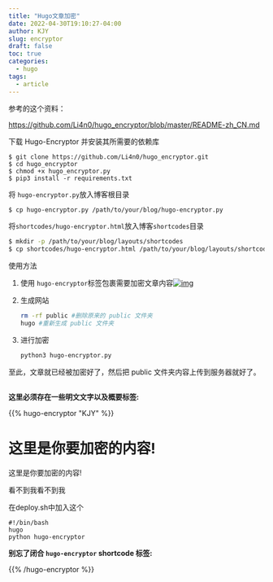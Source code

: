 ```yaml
---
title: "Hugo文章加密"
date: 2022-04-30T19:10:27-04:00
author: KJY
slug: encryptor
draft: false
toc: true
categories:  
  - hugo
tags:        
  - article
---
```


参考的这个资料：

https://github.com/Li4n0/hugo_encryptor/blob/master/README-zh_CN.md

下载 Hugo-Encryptor 并安装其所需要的依赖库

```
$ git clone https://github.com/Li4n0/hugo_encryptor.git
$ cd hugo_encryptor
$ chmod +x hugo_encryptor.py
$ pip3 install -r requirements.txt
```

将 `hugo-encryptor.py`放入博客根目录

```bash
$ cp hugo-encryptor.py /path/to/your/blog/hugo-encryptor.py
```

将`shortcodes/hugo-encryptor.html`放入博客`shortcodes`目录

```bash
$ mkdir -p /path/to/your/blog/layouts/shortcodes
$ cp shortcodes/hugo-encryptor.html /path/to/your/blog/layouts/shortcodes/hugo-encryptor.html
```

使用方法


1. 使用 `hugo-encryptor`标签包裹需要加密文章内容[![img](https://www.10101.io/usr/uploads/2021/06/1320048532.png)](https://www.10101.io/usr/uploads/2021/06/1320048532.png)

   

2. 生成网站

   ```bash
   rm -rf public #删除原来的 public 文件夹
   hugo #重新生成 public 文件夹
   ```

3. 进行加密

   ```bash
   python3 hugo-encryptor.py
   ```

至此，文章就已经被加密好了，然后把 public 文件夹内容上传到服务器就好了。

##  


**这里必须存在一些明文文字以及概要标签:**




{{% hugo-encryptor "KJY" %}}

# 这里是你要加密的内容!

这里是你要加密的内容!

看不到我看不到我

在deploy.sh中加入这个

```
#!/bin/bash
hugo
python hugo-encryptor
```

**别忘了闭合 `hugo-encryptor` shortcode 标签:**

{{% /hugo-encryptor %}}